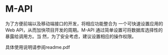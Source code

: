 # M-API
为了方便前端以及移动端接口的开发，将相应功能整合为 一个可快速设置应用的 Web API，从而加快项目开发的周期。M-API 通过简单设置可将数据库选择性的暴露给调用方。当 然，为了安全考虑，建议设置相应的操作权限。

具体使用说明请参阅readme.pdf

